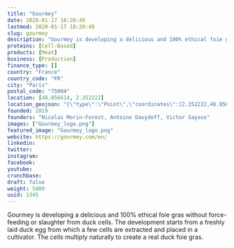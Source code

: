 ```yaml
---
title: "Gourmey"
date: 2020-01-17 18:20:49
lastmod: 2020-01-17 18:20:49
slug: gourmey
description: "Gourmey is developing a delicious and 100% ethical foie gras without force-feeding or slaughter from duck cells. The development starts from a freshly laid duck egg from which a few cells are extracted and placed in a cultivator. The cells multiply naturally to create a real duck foie gras."
proteins: [Cell-Based]
products: [Meat]
business: [Production]
finance_type: []
country: "France"
country_code: "FR"
city: "Paris"
postal_code: "75004"
location: [48.856614, 2.352222]
location_geojson: "{\"type\":\"Point\",\"coordinates\":[2.352222,48.856614]}"
founded: 2019
founders: "Nicolas Morin-Forest, Antoine Davydoff, Victor Sayous"
images: ["Gourmey_logo.png"]
featured_image: "Gourmey_logo.png"
website: https://gourmey.com/en/
linkedin: 
twitter: 
instagram: 
facebook: 
youtube: 
crunchbase: 
draft: false
weight: 5000
uuid: 1345
---
```

Gourmey is developing a delicious and 100% ethical foie gras without force-feeding or slaughter from duck cells. The development starts from a freshly laid duck egg from which a few cells are extracted and placed in a cultivator. The cells multiply naturally to create a real duck foie gras.
